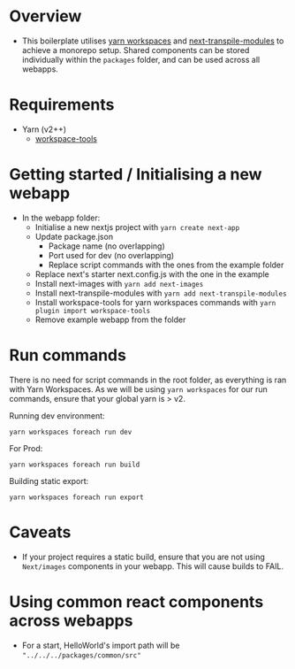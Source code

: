# Overview
- This boilerplate utilises [yarn workspaces](https://yarnpkg.com/features/workspaces) and [next-transpile-modules](https://www.npmjs.com/package/next-transpile-modules) to achieve a monorepo setup. Shared components can be stored individually within the `packages` folder, and can be used across all webapps.


# Requirements
- Yarn (v2++)
    - [workspace-tools](https://yarnpkg.com/cli/workspaces/foreach)


# Getting started / Initialising a new webapp
- In the webapp folder:
    - Initialise a new nextjs project with `yarn create next-app`
    - Update package.json
        - Package name (no overlapping)
        - Port used for dev (no overlapping)
        - Replace script commands with the ones from the example folder
    - Replace next's starter next.config.js with the one in the example
    - Install next-images with `yarn add next-images`
    - Install next-transpile-modules with `yarn add next-transpile-modules`
    - Install workspace-tools for yarn workspaces commands with `yarn plugin import workspace-tools`
    - Remove example webapp from the folder


# Run commands
There is no need for script commands in the root folder, as everything is ran with Yarn Workspaces. As we will be using `yarn workspaces` for our run commands, ensure that your global yarn is > v2.

Running dev environment:

`yarn workspaces foreach run dev`

For Prod:

`yarn workspaces foreach run build`

Building static export:

`yarn workspaces foreach run export`


# Caveats
- If your project requires a static build, ensure that you are not using `Next/images` components in your webapp. This will cause builds to FAIL.


# Using common react components across webapps
- For a start, HelloWorld's import path will be `"../../../packages/common/src"`
